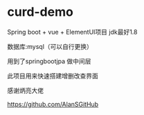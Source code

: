 # curd-demo
Spring boot + vue + ElementUI项目
jdk最好1.8

数据库:mysql（可以自行更换）

用到了springbootjpa 做中间层

此项目用来快速搭建增删改查界面

感谢炳亮大佬

https://github.com/AlanSGitHub
